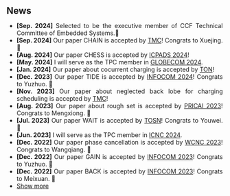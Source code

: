 <h1 id="🔥 news"></h1>

<h2 style="margin: 60px 0px 10px;">News</h2>

<div style="text-align:justify">
<ul>
<li><strong>[Sep. 2024]</strong> Selected to be the executive member of CCF Technical Committee of Embedded Systems.🤪</li>
<li><strong>[Sep. 2024]</strong> Our paper CHAIN is accepted by <a href="https://ieeexplore.ieee.org/abstract/document/10684163">TMC</a>! Congrats to Xuejing. 🎉</li>
<li><strong>[Aug. 2024]</strong> Our paper CHESS is accepted by <a href="https://attend.ieee.org/icpads/">ICPADS 2024</a>!</li>
<li><strong>[May. 2024]</strong> I will serve as the TPC member in <a href="https://globecom2024.ieee-globecom.org/">GLOBECOM 2024</a>.</li>
<li><strong>[Jan. 2024]</strong> Our paper about cocurrent charging is accepted by <a href=" ">TON</a >! </li>
<li><strong>[Dec. 2023]</strong> Our paper TIDE is accepted by  <a href="https://infocom2024.ieee-infocom.org/">INFOCOM 2024</a >! Congrats to Yuzhuo. 🎉 </li>
<li><strong>[Nov. 2023]</strong> Our paper about neglected back lobe for charging scheduling is accepted by <a href="https://ieeexplore.ieee.org/xpl/RecentIssue.jsp?punumber=7755">TMC</a >!</li>
<li><strong>[Aug. 2023]</strong> Our paper about rough set is accepted by <a href="https://www.pricai.org/2023/">PRICAI 2023</a >! Congrats to Mengxiong. 🎉</li>
<li><strong>[Jul. 2023]</strong> Our paper WAIT is accepted by <a href="https://dl.acm.org/journal/tosn">TOSN</a >! Congrats to Youwei. 🎉</li>
<li><strong>[Jun. 2023]</strong>  I will serve as the TPC member in <a href="http://www.conf-icnc.org/2024/">ICNC 2024</a>.</li>
<li><strong>[Dec. 2022]</strong> Our paper phase cancellation is accepted by <a href="https://wcnc2023.ieee-wcnc.org/">WCNC 2023</a >! Congrats to Wangqiang. 🎉</li>
<li><strong>[Dec. 2022]</strong> Our paper GAIN is accepted by <a href="https://infocom2023.ieee-infocom.org/">INFOCOM 2023</a >! Congrats to Yuzhuo. 🎉</li>
<li><strong>[Dec. 2022]</strong> Our paper BACK is accepted by <a href="https://infocom2023.ieee-infocom.org/">INFOCOM 2023</a >! Congrats to Meixuan. 🎉</li>

  
<li> <a href="javascript:toggle_vis('newsmore')">Show more</a> </li>


<div id="newsmore" style="display:none"> 
<li><strong>[Nov. 2022]</strong> Hello! 🤪🤪🤪This page is online.🎉🎉🎉</li>
</div>

</ul>
</div>